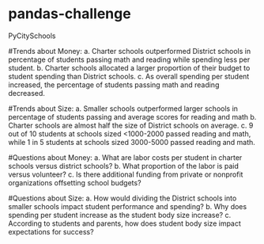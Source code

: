# pandas-challenge
PyCitySchools

#Trends about Money:
a. Charter schools outperformed District schools in percentage of students passing math and reading while spending less per student. 
b. Charter schools allocated a larger proportion of their budget to student spending than District schools.
c. As overall spending per student increased, the percentage of students passing math and reading decreased.


#Trends about Size:
a. Smaller schools outperformed larger schools in percentage of students passing and average scores for reading and math
b. Charter schools are almost half the size of District schools on average.
c. 9 out of 10 students at schools sized <1000-2000 passed reading and math, while 1 in 5 students at schools sized 3000-5000 passed reading and math.


#Questions about Money:
a. What are labor costs per student in charter schools versus district schools? 
b. What proportion of the labor is paid versus volunteer? 
c. Is there additional funding from private or nonprofit organizations offsetting school budgets?


#Questions about Size:
a. How would dividing the District schools into smaller schools impact student performance and spending? 
b. Why does spending per student increase as the student body size increase?
c. According to students and parents, how does student body size impact expectations for success?
